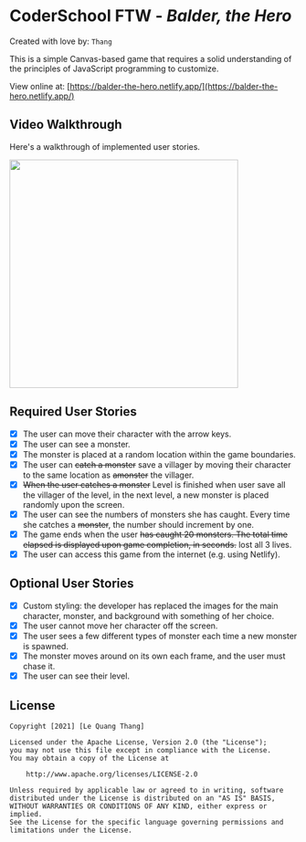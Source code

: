 # CoderSchool FTW - _Balder, the Hero_

Created with love by: `Thang`

This is a simple Canvas-based game that requires a solid understanding of the principles of JavaScript programming to customize.

View online at: [https://balder-the-hero.netlify.app/](https://balder-the-hero.netlify.app/)

## Video Walkthrough

Here's a walkthrough of implemented user stories.

<a href="https://balder-the-hero.netlify.app/"><img src="http://g.recordit.co/6Hjnk3nhUN.gif" height="auto" width="400px"></a>

## Required User Stories

- [x] The user can move their character with the arrow keys.
- [x] The user can see a monster.
- [x] The monster is placed at a random location within the game boundaries.
- [x] The user can ~~catch a monster~~ save a villager by moving their character to the same location as ~~amonster~~ the villager.
- [x] ~~When the user catches a monster~~ Level is finished when user save all the villager of the level, in the next level, a new monster is placed randomly upon the screen.
- [x] The user can see the numbers of monsters she has caught. Every time she catches a ~~monster~~, the number should increment by one.
- [x] The game ends when the user ~~has caught 20 monsters. The total time elapsed is displayed upon game completion, in seconds.~~ lost all 3 lives.
- [x] The user can access this game from the internet (e.g. using Netlify).

## Optional User Stories

- [x] Custom styling: the developer has replaced the images for the main character, monster, and background with something of her choice.
- [x] The user cannot move her character off the screen.
- [x] The user sees a few different types of monster each time a new monster is spawned.
- [x] The monster moves around on its own each frame, and the user must chase it.
- [x] The user can see their level.

## License

    Copyright [2021] [Le Quang Thang]

    Licensed under the Apache License, Version 2.0 (the "License");
    you may not use this file except in compliance with the License.
    You may obtain a copy of the License at

        http://www.apache.org/licenses/LICENSE-2.0

    Unless required by applicable law or agreed to in writing, software
    distributed under the License is distributed on an "AS IS" BASIS,
    WITHOUT WARRANTIES OR CONDITIONS OF ANY KIND, either express or implied.
    See the License for the specific language governing permissions and
    limitations under the License.
